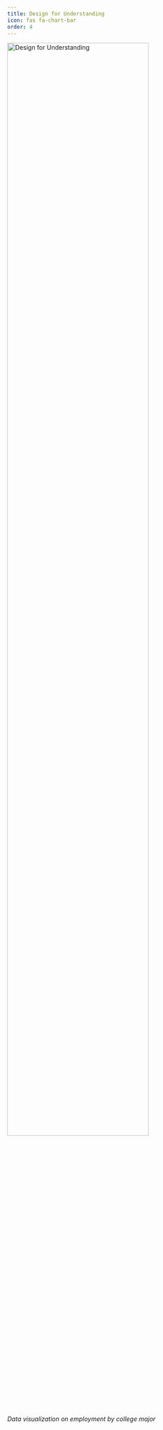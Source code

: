 ```yaml
---
title: Design for Understanding
icon: fas fa-chart-bar
order: 4
---
```

<a href="https://medium.com/@gavmac928/design-for-understanding-job-prospects-and-salary-expectations-for-university-majors-de030964d819">
  <img alt="Design for Understanding" src="https://thomas-schweich.github.io/hci-manifesto/assets/images/dfu.png" width="80%">
</a>

*Data visualization on employment by college major*

